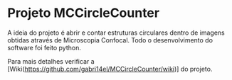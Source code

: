 # Projeto MCCircleCounter

A ideia do projeto é abrir e contar estruturas circulares dentro de imagens obtidas através de Microscopia Confocal. Todo o desenvolvimento do software foi feito python.

Para mais detalhes verificar a [Wiki(https://github.com/gabri14el/MCCircleCounter/wiki)] do projeto.
